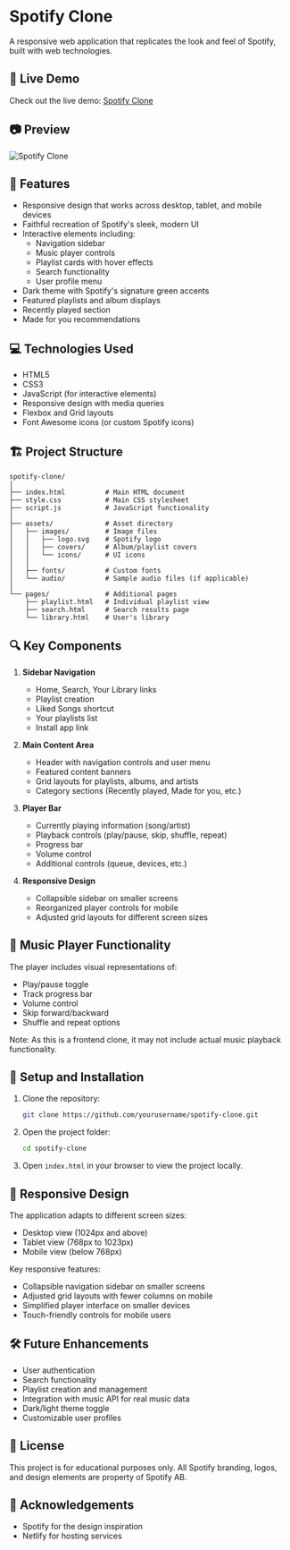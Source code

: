 # Spotify Clone

A responsive web application that replicates the look and feel of Spotify, built with web technologies.

## 📌 Live Demo

Check out the live demo: [Spotify Clone](https://incredible-donut-b31010.netlify.app/)

## 📷 Preview

![Spotify Clone](https://api.placeholder.com/800/450)

## 🚀 Features

- Responsive design that works across desktop, tablet, and mobile devices
- Faithful recreation of Spotify's sleek, modern UI
- Interactive elements including:
  - Navigation sidebar
  - Music player controls
  - Playlist cards with hover effects
  - Search functionality
  - User profile menu
- Dark theme with Spotify's signature green accents
- Featured playlists and album displays
- Recently played section
- Made for you recommendations

## 💻 Technologies Used

- HTML5
- CSS3
- JavaScript (for interactive elements)
- Responsive design with media queries
- Flexbox and Grid layouts
- Font Awesome icons (or custom Spotify icons)

## 🏗️ Project Structure

```
spotify-clone/
│
├── index.html          # Main HTML document
├── style.css           # Main CSS stylesheet
├── script.js           # JavaScript functionality
│
├── assets/             # Asset directory
│   ├── images/         # Image files
│   │   ├── logo.svg    # Spotify logo
│   │   ├── covers/     # Album/playlist covers
│   │   └── icons/      # UI icons
│   │
│   ├── fonts/          # Custom fonts
│   └── audio/          # Sample audio files (if applicable)
│
└── pages/              # Additional pages
    ├── playlist.html   # Individual playlist view
    ├── search.html     # Search results page
    └── library.html    # User's library
```

## 🔍 Key Components

1. **Sidebar Navigation**
   - Home, Search, Your Library links
   - Playlist creation
   - Liked Songs shortcut
   - Your playlists list
   - Install app link

2. **Main Content Area**
   - Header with navigation controls and user menu
   - Featured content banners
   - Grid layouts for playlists, albums, and artists
   - Category sections (Recently played, Made for you, etc.)

3. **Player Bar**
   - Currently playing information (song/artist)
   - Playback controls (play/pause, skip, shuffle, repeat)
   - Progress bar
   - Volume control
   - Additional controls (queue, devices, etc.)

4. **Responsive Design**
   - Collapsible sidebar on smaller screens
   - Reorganized player controls for mobile
   - Adjusted grid layouts for different screen sizes

## 🎵 Music Player Functionality

The player includes visual representations of:
- Play/pause toggle
- Track progress bar
- Volume control
- Skip forward/backward
- Shuffle and repeat options

Note: As this is a frontend clone, it may not include actual music playback functionality.

## 🔧 Setup and Installation

1. Clone the repository:
   ```bash
   git clone https://github.com/yourusername/spotify-clone.git
   ```

2. Open the project folder:
   ```bash
   cd spotify-clone
   ```

3. Open `index.html` in your browser to view the project locally.

## 📱 Responsive Design

The application adapts to different screen sizes:
- Desktop view (1024px and above)
- Tablet view (768px to 1023px)
- Mobile view (below 768px)

Key responsive features:
- Collapsible navigation sidebar on smaller screens
- Adjusted grid layouts with fewer columns on mobile
- Simplified player interface on smaller devices
- Touch-friendly controls for mobile users

## 🛠️ Future Enhancements

- User authentication
- Search functionality
- Playlist creation and management
- Integration with music API for real music data
- Dark/light theme toggle
- Customizable user profiles

## 📝 License

This project is for educational purposes only. All Spotify branding, logos, and design elements are property of Spotify AB.

## 🙏 Acknowledgements

- Spotify for the design inspiration
- Netlify for hosting services

